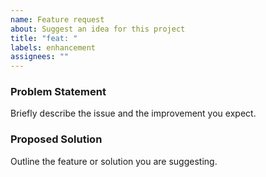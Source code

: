 ```yaml
---
name: Feature request
about: Suggest an idea for this project
title: "feat: "
labels: enhancement
assignees: ""
---
```


### Problem Statement
Briefly describe the issue and the improvement you expect.

### Proposed Solution
Outline the feature or solution you are suggesting.